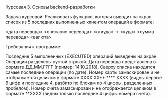 Курсовая 3. Основы backend-разработки

Задача курсовой:
Реализовать функцию, которая выводит на экран список из 5 последних выполненных клиентом операций в формате:

<дата перевода> <описание перевода>
<откуда> -> <куда>
<сумма перевода> <валюта>

Требования к программе:

Последние 5 выполненных (EXECUTED) операций выведены на экран. 
Операции разделены пустой строкой. Дата перевода представлена в формате ДД.ММ.ГГГГ (пример: 14.10.2018). 
Сверху списка находятся самые последние операции (по дате). 
Номер карты замаскирован и не отображается целиком в формате XXXX XX** **** XXXX (видны первые 6 цифр и последние 4, разбито по блокам по 4 цифры, разделенных пробелом). 
Номер счета замаскирован и не отображается целиком в формате **XXXX (видны только последние 4 цифры номера счета).

